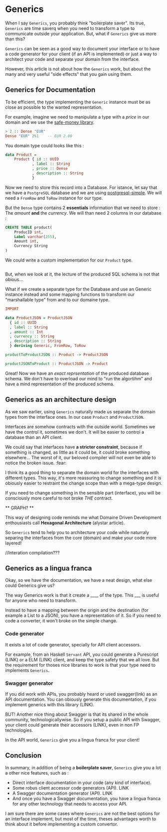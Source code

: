 # Generics


When I say `Generics`, you probably think "boilerplate saver". Its true, `Generics` are time saverq when you need to transform a type to communicate outside your application. But, what if `Generics` give us more than this?

`Generics` can be seen as a good way to document your interface or to have a code generator for your client (if an API is implemented) or just a way to architect your code and separate your domain from the interface.

However, this article is not about how the `Generics` work, but about the many and very useful "side effects" that you gain using them.

## Generics for Documentation

To be efficient, the type implementing the `Generic` instance must be as close as possible to the wanted representation.

For example, imagine we need to manipulate a type with a _price_ in our domain and we use the [safe-money library](htytps://ren.zone/articles/safe-money). 

```Haskell
> 2 :: Dense "EUR"
Dense "EUR" 2%1    -- EUR 2.00
```

You domain type could looks like this : 

```Haskell
data Product = 
    Product { id :: UUID
            , label :: String
            , price :: Dense
            , description :: String
            }

```

Now we need to store this record into a Database. For istance, let say that we have a `PostgreSQL` database and we are using [postgresql-simple](https://hackage.haskell.org/package/postgresql-simple-0.6.2/docs/Database-PostgreSQL-Simple.html). We will need a `FromRow` and `ToRow` instance for our type.

But the `Dense` type contains 2 **essentials** information that we need to store : The _amount_ **and** the _currency_.
We will than need 2 columns in our database : 

```Sql
CREATE TABLE product(
    ProducID int,
    Label varchar(255),
    Amount int,
    Currency String
)
```

We could write a custom implementation for our `Product` type.


```Haskell

```


But, when we look at it, the lecture of the produced SQL schema is not that obious...

What if we create a separate type for the Database and use an Generic instance instead and some mapping functions to transform our "marshallable type" from and to our domaine type.

```haskell
IMPORT

data ProductJSON = ProductJSON 
  { id :: UUID
  , label :: String
  , amount :: Int
  , currency :: String
  , description :: String
  } deriving Generic, FromRow, ToRow

productToProductJSON :: Product -> ProductJSON

productJSONToProduct :: ProductJSON -> Product

```

Great! Now we have an _exact reprsentation_ of the produced database schema. We don't have to overload our mind to "run the algortihm" and have a mind representation of the produced schema.

## Generics as an architecture design

As we saw earlier, using `Generics` naturally made us separate the domain types from the interface ones. In our case `Product` and `ProductJSON`.

Interfaces are somehow contracts with the outside world. Sometimes we have the control it, sometimes we don't. It will be easier to control a database than an API client.

We could say that interfaces have **a stricter constraint**, because if something is changed, as little as it could be, it could broke something elsewhere... The worst of it, our beloved compiler will not even be able to notice the broken issue. :fear:

I think its a good thing to separate the domain world for the interfaces with different types. This way, it's more reassuring to change something and it is obiously easier to restraint the change scope than with a mega-type design.

If you need to change something in the sensible part (interface), you will be consciously more careful to not broke _THE_ contract.

** GRAPH? **

This way of designing code reminds me what Domaine Driven Development enthousiasts call **Hexagonal Architecture** (alystar article).

So `Generics` tend to help you to architecture your code while naturraly separing the interfaces from the core (domain) and make your code more layered!

//Interation compilation???

## Generics as a lingua franca

Okay, so we have the documentation, we have a neat design, what else could Generics give us?

The way Generics work is that it create a ____ of the type. This ___ is useful for anyone who need to transform. 

Instead to have a mapping between the origin and the destination (for example a List to a JSON), you have a representation of it. So if you need to code a converter, it won't broke on the simple change. 

### Code generator

It exists a lot of code generator, specially for API client accessors.

For example, from an Haskell `Servant` API, you could generate a Purescript (LINK) or a ELM (LINK) client, and keep the type safety that we all love. But the requirement for thoses nice libraries to work is that your type need to implements `Generics`.

### Swagger generator

If you did work with APIs, you probably heard or used swagger(link) as an API documentation. You can obiously generate this documentation, if you implement generics with this library (LINK).

BUT! Another nice thing about Swagger is that its shared in the whole community, technologicallywise. So if you setup a public API with Swagger, your client could generate their accessors (LINK), even in non FP technologies.

In the API world, `Generics` give you a lingua franca for your client! 

## Conclusion

In summary, in addition of being a **boilerplate saver**, `Generics` give you a lot a other nice features, such as : 

- Direct interface documentation in your code (any kind of interface).
- Some robus client accessor code generators (API). LINK
- A Swagger documentation generator (API). LINK
- And once you have a Swagger documentation, you have a lingua franca for any other technology that needs to access your API.

I am sure there are some cases where `Generics` are not the best options for an interface implement, but most of the time, theses advantages worth to think about it before implementing a custom convertor.
